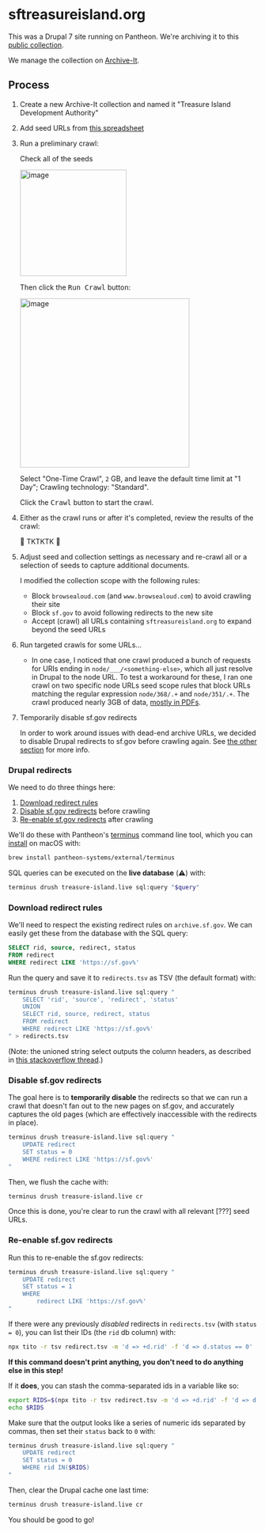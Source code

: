 # sftreasureisland.org

This was a Drupal 7 site running on Pantheon. We're archiving it to this [public collection][collection].

We manage the collection on [Archive-It](https://partner.archive-it.org/571/collections/18901).

## Process

1. Create a new Archive-It collection and named it "Treasure Island Development Authority"
2. Add seed URLs from [this spreadsheet][url sheet]
3. Run a preliminary crawl:

    Check all of the seeds

      <img width="215" alt="image" src="https://user-images.githubusercontent.com/113896/158273499-0494aaed-a057-4f18-b2de-46a49424b138.png">

    Then click the <kbd>Run Crawl</kbd> button:

      <img width="342" alt="image" src="https://user-images.githubusercontent.com/113896/158273578-0de562bd-3e27-4612-81ba-4960748b1189.png">

    Select "One-Time Crawl", `2` GB, and leave the default time limit at "1 Day"; Crawling technology: "Standard".
    
    Click the <kbd>Crawl</kbd> button to start the crawl.

4. Either as the crawl runs or after it's completed, review the results of the crawl:

    🚧 TKTKTK 🚧
    
5. Adjust seed and collection settings as necessary and re-crawl all or a selection of seeds to capture additional documents.

    I modified the collection scope with the following rules:

    - Block `browsealoud.com` (and `www.browsealoud.com`) to avoid crawling their site
    - Block `sf.gov` to avoid following redirects to the new site
    - Accept (crawl) all URLs containing `sftreasureisland.org` to expand beyond the seed URLs

6. Run targeted crawls for some URLs...

    - In one case, I noticed that one crawl produced a bunch of requests for URIs ending in `node/___/<something-else>`, which all just resolve in Drupal to the node URL.
      To test a workaround for these, I ran one crawl on two specific node URLs seed scope rules that block URLs matching the regular expression `node/368/.+` and `node/351/.+`.
      The crawl produced nearly 3GB of data, [mostly in PDFs](https://partner.archive-it.org/571/collections/18901/crawl/1570719/types/application%7Cpdf).

7. Temporarily disable sf.gov redirects

      In order to work around issues with dead-end archive URLs, we decided to disable Drupal redirects to sf.gov before crawling again. See [the other section](#disabling-drupal-redirects) for more info.
      
      
### Drupal redirects

We need to do three things here:

1. [Download redirect rules](#download-redirect-rules)
2. [Disable sf.gov redirects](#disable-sfgov-redirects) before crawling
3. [Re-enable sf.gov redirects](#re-enable-sfgov-redirects) after crawling

We'll do these with Pantheon's [terminus] command line tool, which you can [install](https://pantheon.io/docs/terminus/install) on macOS with:

```sh
brew install pantheon-systems/external/terminus
```

SQL queries can be executed on the **live database** (:warning:) with:

```sh
terminus drush treasure-island.live sql:query "$query"
```

### Download redirect rules
We'll need to respect the existing redirect rules on `archive.sf.gov`. We can easily get these from the database with the SQL query:

```sql
SELECT rid, source, redirect, status
FROM redirect
WHERE redirect LIKE 'https://sf.gov%'
```

Run the query and save it to `redirects.tsv` as TSV (the default format) with:

```sh
terminus drush treasure-island.live sql:query "
    SELECT 'rid', 'source', 'redirect', 'status'
    UNION
    SELECT rid, source, redirect, status
    FROM redirect
    WHERE redirect LIKE 'https://sf.gov%'
" > redirects.tsv
```

(Note: the unioned string select outputs the column headers, as described in [this stackoverflow thread](https://stackoverflow.com/questions/356578/how-can-i-output-mysql-query-results-in-csv-format).)

### Disable sf.gov redirects
The goal here is to **temporarily disable** the redirects so that we can run a crawl that doesn't fan out to the new pages on sf.gov, and accurately captures the old pages (which are effectively inaccessible with the redirects in place). 

```sh
terminus drush treasure-island.live sql:query "
    UPDATE redirect
    SET status = 0
    WHERE redirect LIKE 'https://sf.gov%'
"
```

Then, we flush the cache with:

```sh
terminus drush treasure-island.live cr
```

Once this is done, you're clear to run the crawl with all relevant [???] seed URLs.

### Re-enable sf.gov redirects

Run this to re-enable the sf.gov redirects:

```sh
terminus drush treasure-island.live sql:query "
    UPDATE redirect
    SET status = 1
    WHERE
        redirect LIKE 'https://sf.gov%'
"
```

If there were any previously _disabled_ redirects in `redirects.tsv` (with `status = 0`), you can list their IDs (the `rid` db column) with:

```sh
npx tito -r tsv redirect.tsv -m 'd => +d.rid' -f 'd => d.status == 0'
```

**If this command doesn't print anything, you don't need to do anything else in this step!**

If it **does**, you can stash the comma-separated ids in a variable like so:

```sh
export RIDS=$(npx tito -r tsv redirect.tsv -m 'd => +d.rid' -f 'd => d.status == 1' | tr '\n' ',' | sed 's/,$//')
echo $RIDS
```

Make sure that the output looks like a series of numeric ids separated by commas, then set their `status` back to `0` with:

```sh
terminus drush treasure-island.live sql:query "
    UPDATE redirect
    SET status = 0
    WHERE rid IN($RIDS)
"
```

Then, clear the Drupal cache one last time:

```sh
terminus drush treasure-island.live cr
```

You should be good to go!

[collection]: https://archive-it.org/collections/18901
[url sheet]: https://docs.google.com/spreadsheets/d/17Sjac3PpryqqGJ2dAPOIO2EgAAoWygDohpQnndBU4J4/edit#gid=1347642292
[terminus]: https://pantheon.io/docs/terminus
